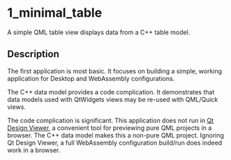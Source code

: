 # 1_minimal_table

A simple QML table view displays data from a C++ table model.

## Description

The first application is most basic. It focuses on building a simple, working application for Desktop and WebAssembly configurations.

The C++ data model provides a code complication. It demonstrates that data models used with QtWidgets views may be re-used with QML/Quick views.

The code complication is significant. This application does not run in [Qt Design Viewer][01], a convenient tool for previewing pure QML projects in a browser. The C++ data model makes this a non-pure QML project. Ignoring Qt Design Viewer, a full WebAssembly configuration build/run does indeed work in a browser.

[01]: https://qt-webassembly.io/designviewer/
      "Qt Design Viewer, powered by web assembly"

